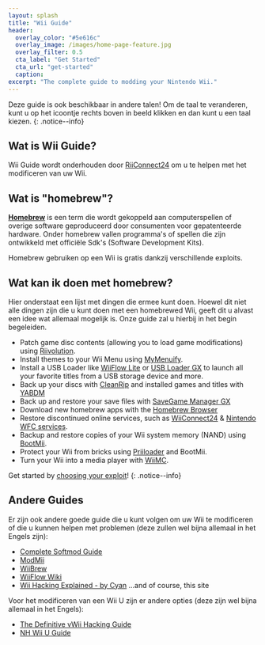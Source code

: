 ```yaml
---
layout: splash
title: "Wii Guide"
header:
  overlay_color: "#5e616c"
  overlay_image: /images/home-page-feature.jpg
  overlay_filter: 0.5
  cta_label: "Get Started"
  cta_url: "get-started"
  caption:
excerpt: "The complete guide to modding your Nintendo Wii."
---
```


Deze guide is ook beschikbaar in andere talen! Om de taal te veranderen, kunt u op het icoontje rechts boven in beeld klikken en dan kunt u een taal kiezen.
{: .notice--info}

## Wat is Wii Guide?

Wii Guide wordt onderhouden door [RiiConnect24](https://rc24.xyz) om u te helpen met het modificeren van uw Wii.

## Wat is "homebrew"?

[**Homebrew**](https://nl.wikipedia.org/wiki/Homebrew_(software)) is een term die wordt gekoppeld aan computerspellen of overige software geproduceerd door consumenten voor gepatenteerde hardware. Onder homebrew vallen programma's of spellen die zijn ontwikkeld met officiële Sdk's (Software Development Kits).

Homebrew gebruiken op een Wii is gratis dankzij verschillende exploits.

## Wat kan ik doen met homebrew?

Hier onderstaat een lijst met dingen die ermee kunt doen. Hoewel dit niet alle dingen zijn die u kunt doen met een homebrewed Wii, geeft dit u alvast een idee wat allemaal mogelijk is. Onze guide zal u hierbij in het begin begeleiden.

- Patch game disc contents (allowing you to load game modifications) using [Riivolution](http://www.wiibrew.org/wiki/Riivolution).
- Install themes to your Wii Menu using [MyMenuify](/themes).
- Install a USB Loader like [WiiFlow Lite](https://gbatemp.net/threads/wiiflow-lite.422685/) or [USB Loader GX](/usbloadergx) to launch all your favorite titles from a USB storage device and more.
- Back up your discs with [CleanRip](/dump-games) and installed games and titles with [YABDM](/dump-wads)
- Back up and restore your save files with [SaveGame Manager GX](https://wiidatabase.de/downloads/wii-tools/savegame-manager-gx-beta/)
- Download new homebrew apps with the [Homebrew Browser](/hbb)
- Restore discontinued online services, such as [WiiConnect24](/riiconnect24) & [Nintendo WFC services](/wiimmfi).
- Backup and restore copies of your Wii system memory (NAND) using [BootMii](http://bootmii.org).
- Protect your Wii from bricks using [Priiloader](/priiloader) and BootMii.
- Turn your Wii into a media player with [WiiMC](http://www.wiimc.org/).

Get started by [choosing your exploit](get-started)!
{: .notice--info}

## Andere Guides

Er zijn ook andere goede guide die u kunt volgen om uw Wii te modificeren of die u kunnen helpen met problemen (deze zullen wel bijna allemaal in het Engels zijn):

- [Complete Softmod Guide](https://sites.google.com/site/completesg/)
- [ModMii](http://modmii.000webhostapp.com/)
- [WiiBrew](https://wiibrew.org/)
- [WiiFlow Wiki](https://sites.google.com/site/wiiflowiki4/)
- [Wii Hacking Explained - by Cyan](https://gbatemp.net/threads/wii-hacking-explained.501605/) ...and of course, this site

Voor het modificeren van een Wii U zijn er andere opties (deze zijn wel bijna allemaal in het Engels):
- [The Definitive vWii Hacking Guide](https://gbatemp.net/threads/the-definitive-vwii-hacking-guide.425852/)
- [NH Wii U Guide](https://wiiuguide.xyz)